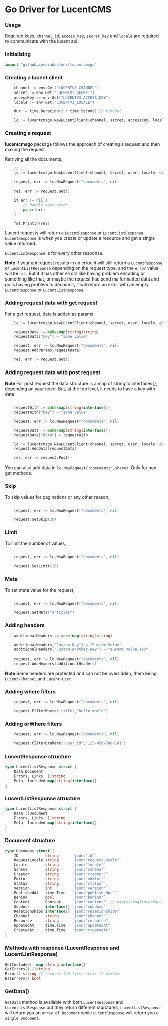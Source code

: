 # Go Driver for LucentCMS

### Usage

Required keys, `channel_id`, `access_key`, `secret_key` and `locale` are required to communicate with the lucent api.

### Initializing 

```go
import "github.com/radasfunk/lucentcmsgo"
```

### Creating a lucent client

```go
	channel := env.Get("LUCENTV3_CHANNEL")
	secret := env.Get("LUCENTV3_SECRET")
	accessKey := env.Get("LUCENTV3_ACCESS_KEY")
	locale := env.Get("LUCENTV3_LOCALE")

	dur := time.Duration(2 * time.Second) // timeout 

	lc := lucentcmsgo.NewLucentClient(channel, secret, accessKey, locale, dur)
```

### Creating a request 

**lucentcmsgo** package follows the approach of creating a request and then making the request. 

Retriving all the documents,

```go
    // ... 
	lc := lucentcmsgo.NewLucentClient(channel, secret, user, locale, dur)

	request, err := lc.NewRequest("documents", nil)

    res, err := request.Get()

    if err != nil {
        // handle your error
        panic(err)
    }

    fmt.Println(res) 
```

Lucent requests will return a `LucentResponse` or `LucentListResponse`. `LucentResponse` is when you create or update a resource and get a single value returned. 

`LucentListResponse` is for every other response. 

**Note** If your api request results in an error, it will still return a `LucentResponse` or `LucentListResponse` depending on the request type, and the `error` value will be `nil`. 
But if it has other errors like having problem encoding or something like that, or maybe the request had send malformatted data and go is having problem to decode it, it will return an error with an empty `LucentResponse` or `LucentListResponse`.

### Adding request data with get request

For a get request, data is added as params

```go
	lc := lucentcmsgo.NewLucentClient(channel, secret, user, locale, dur)

    requestData := make(map[string]string)
	requestData["key"] = "some value"

	request, err := lc.NewRequest("documents", nil)
	request.AddParams(requestData)

    res, err := request.Get()
```


### Adding request data with post request

**Note** For post request the data structure is a map of string to interfaces{}, depending on your need.
But, at the top level, it needs to have a key with data

```go

    requestWith := make(map[string]interface{})
	requestWith["key"] = "some value"

	request, err := lc.NewRequest("documents", nil)

    requestData := make(map[string]interface{})
    requestData["data"] = requestWith

	lc := lucentcmsgo.NewLucentClient(channel, secret, user, locale, dur)
	request.AddData(requestData)

    res, err := request.Post()
```

You can also add data in `lc.NewRequest("documents",$here)`. Only for non-get methods.


### Skip
To skip values for paginations or any other reason,

```go

    request, err := lc.NewRequest("documents", nil)

    request.setSkip(20)
```

### Limit
To limit the number of values,

```go

    request, err := lc.NewRequest("documents", nil)

    request.SetLimit(20)
```

### Meta
To set meta value for the request,

```go

    request, err := lc.NewRequest("documents", nil)

    request.SetMeta("articles")
```

### Adding headers

```go
    additionalHeaders := make(map[string]string)

    additionalHeaders["Custom-Key"] = "Custom-Value"
    additionalHeaders["Custom-Another-Key"] = "custom value 123"
    
    request, err := lc.NewRequest("documents", nil)
    request.AddHeaders(additionalHeaders)
```

**Note** Some headers are protected and can not be overridden, them being 
`Lucent-Channel` and `Lucent-User`.


### Adding where filters
```go
    request, err := lc.NewRequest("documents", nil)

    request.FilterWhere("title","hello world")
```

### Adding orWhere filters
```go
    request, err := lc.NewRequest("documents", nil)

    request.FilterOrWhere("user_id","123-456-789-101")
```

### LucentResponse structure
```go
type LucentListResponse struct {
	Data Document
	Errors, Links  []string
	Meta, Included map[string]interface{} 
}

```
### LucentListResponse structure

```go
type LucentListResponse struct {
	Data []Document
	Errors, Links  []string
	Meta, Included map[string]interface{} 
}
```

### Document structure

```go
type Document struct {
	ID            string      `json:"id"`
	RequestLocale string      `json:"requestLocale"`
	Locale        string      `json:"locale"`
	Schema        string      `json:"schema"`
	Creator       string      `json:"creator"`
	Editor        string      `json:"editor"`
	Status        string      `json:"status"`
	Version       int         `json:"version"`
	PublishedAt   time.Time   `json:"publishedAt"`
	Behind        bool        `json:"behind"`
	Content       Content     `json:"content"` // map[string]interface{}
	Subdocs       interface{} `json:"subdocs"`
	Relationships interface{} `json:"relationships"`
	Channel       string      `json:"channel"`
	Resource      string      `json:"resource"`
	UpdatedAt     time.Time   `json:"updatedAt"`
	CreatedAt     time.Time   `json:"createdAt"`
}
```

### Methods with response (LucentResponse and LucentListResponse)

```go
GetIncluded() map[string]interface{}
GetErrors() []string 
Error() string // returns the first error if exists
HasErrors() bool
```

### GetData()
`GetData` method is available with both `LucentResponse` and `LucentListResponse` but they return different sturctures, `LucentListResponse` will return you an `array of Document` while `LucentResponse` will return you a `single Document`. 


